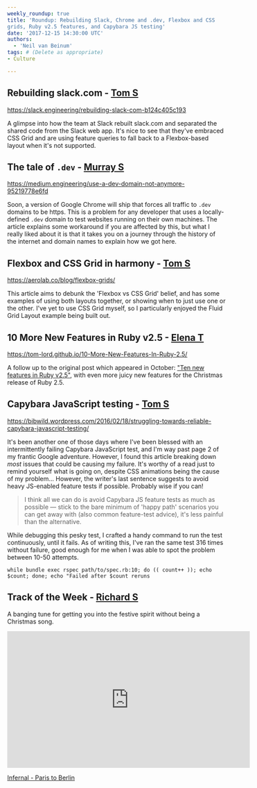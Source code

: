 ```yaml
---
weekly_roundup: true
title: 'Roundup: Rebuilding Slack, Chrome and .dev, Flexbox and CSS 
grids, Ruby v2.5 features, and Capybara JS testing'
date: '2017-12-15 14:30:00 UTC'
authors:
  - 'Neil van Beinum'
tags: # (Delete as appropriate)
- Culture

---
```


## Rebuilding slack.com - [Tom S](/team#tom-sabin)

https://slack.engineering/rebuilding-slack-com-b124c405c193

A glimpse into how the team at Slack rebuilt slack.com and separated the shared code from the Slack web app. It's nice to see that they've embraced CSS Grid and are using feature queries to fall back to a Flexbox-based layout when it's not supported.

## The tale of `.dev` - [Murray S](/team#murray-steele)

https://medium.engineering/use-a-dev-domain-not-anymore-95219778e6fd

Soon, a version of Google Chrome will ship that forces all traffic to `.dev`
domains to be https.  This is a problem for any developer that uses a
locally-defined `.dev` domain to test websites running on their own machines.
The article explains some workaround if you are affected by this, but what I
really liked about it is that it takes you on a journey through the history of
the internet and domain names to explain how we got here.

## Flexbox and CSS Grid in harmony - [Tom S](/team#tom-sabin)

https://aerolab.co/blog/flexbox-grids/

This article aims to debunk the 'Flexbox vs CSS Grid' belief, and has some examples of using both layouts together, or showing when to just use one or the other. I've yet to use CSS Grid myself, so I particularly enjoyed the Fluid Grid Layout example being built out.

## 10 More New Features in Ruby v2.5 - [Elena T](/team#elena-tanasoiu)

https://tom-lord.github.io/10-More-New-Features-In-Ruby-2.5/

A follow up to the original post which appeared in October: ["Ten new features in Ruby v2.5"](https://blog.jetbrains.com/ruby/2017/10/10-new-features-in-ruby-2-5/), with even more juicy new features for the Christmas release of Ruby 2.5.

## Capybara JavaScript testing - [Tom S](/team#tom-sabin)

https://bibwild.wordpress.com/2016/02/18/struggling-towards-reliable-capybara-javascript-testing/

It's been another one of those days where I've been blessed with an intermittently failing Capybara JavaScript test, and I'm way past page 2 of my frantic Google adventure. However, I found this article breaking down _most_ issues that could be causing my failure. It's worthy of a read just to remind yourself what is going on, despite CSS animations being the cause of my problem... However, the writer's last sentence suggests to avoid heavy JS-enabled feature tests if possible. Probably wise if you can!

> I think all we can do is avoid Capybara JS feature tests as much as possible — stick to the bare minimum of 'happy path' scenarios you can get away with (also common feature-test advice), it's less painful than the alternative.

While debugging this pesky test, I crafted a handy command to run the test continuously, until it fails. As of writing this, I've ran the same test 316 times without failure, good enough for me when I was able to spot the problem between 10-50 attempts.

`while bundle exec rspec path/to/spec.rb:10; do (( count++ )); echo $count; done; echo "Failed after $count reruns`

## Track of the Week - [Richard S](/team#richard-stobart)

A banging tune for getting you into the festive spirit without being a Christmas song.

<iframe width="560" height="315" src="https://www.youtube.com/embed/THt5u-i2d9k" frameborder="0" gesture="media" allow="encrypted-media" allowfullscreen></iframe>

[Infernal - Paris to Berlin](https://www.youtube.com/watch?v=THt5u-i2d9k)
